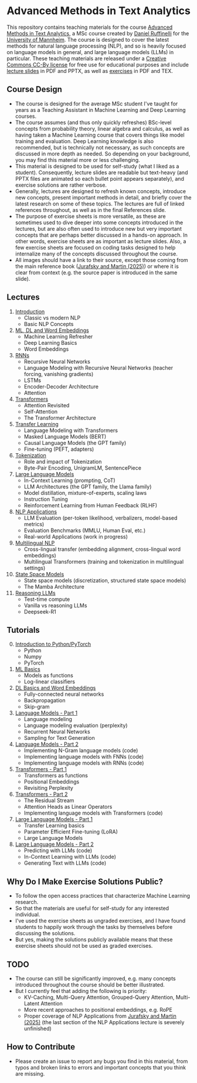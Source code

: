# Advanced Methods in Text Analytics

This repository contains teaching materials for the course 
[Advanced Methods in Text Analytics](https://www.uni-mannheim.de/dws/teaching/course-details/courses-for-master-candidates/ie-696-advanced-methods-in-text-analytics/), a MSc 
course created by 
[Daniel Ruffinelli](https://www.uni-mannheim.de/dws/people/researchers/postdoctoral-research-fellows/daniel-ruffinelli/) for the 
[University of Mannheim](https://www.wim.uni-mannheim.de/en/). 
The course is designed to cover the latest methods for natural language 
processing (NLP), and so is heavily focused on language models in general, and 
large language models (LLMs) in particular. 
These teaching materials are released under a 
[Creative Commons CC-By license](https://creativecommons.org/licenses/by/4.0/)
for free use for educational purposes and include [lecture slides](lectures/) in 
PDF and PPTX, as well as [exercises](tutorials/) in PDF and TEX.

## Course Design

* The course is designed for the average MSc student I've taught for years as
    a Teaching Assistant in Machine Learning and Deep Learning courses.
* The course assumes (and thus only quickly refreshes) BSc-level concepts from 
    probability theory, linear algebra and calculus, as well as having taken a 
    Machine Learning course that covers things like model training and 
    evaluation.
    Deep Learning knowledge is also recommended, but is technically not 
    necessary, as such concepts are discussed in more depth as needed.
    So depending on your background, you may find this material more or less 
    challenging.
* This material is designed to be used for self-study (what I liked as a 
    student). Consequently, lecture slides are readable but text-heavy (and PPTX
    files are animated so each bullet point appears separately), and exercise 
    solutions are rather verbose.
* Generally, lectures are designed to refresh known concepts, introduce new 
    concepts, present important methods in detail, and briefly cover the latest 
    research on some of these topics. 
    The lectures are full of linked references throughout, as well as in the 
    final References slide.
* The purpose of exercise sheets is more versatile, as these are sometimes used
    to dive deeper into some concepts introduced in the lectures, but are also 
    often used to introduce new but very important concepts that are perhaps 
    better discussed in a hands-on approach. 
    In other words, exercise sheets are as important as lecture slides. Also, a 
    few exercise sheets are focused on coding tasks designed to help internalize 
    many of the concepts discussed throughout the course.
* All images should have a link to their source, except those coming from the
    main reference book 
    ([Jurafsky and Martin (2025)](https://web.stanford.edu/~jurafsky/slp3/)) or 
    where it is clear from context (e.g. the source paper is introduced in the 
    same slide).

## Lectures

1. [Introduction](lectures/01_introduction/)
    * Classic vs modern NLP
    * Basic NLP Concepts
2. [ML, DL and Word Embeddings](lectures/02_ml_dl_word_embeddings/)
    * Machine Learning Refresher
    * Deep Learning Basics
    * Word Embeddings
3. [RNNs](lectures/03_rnns/)
    * Recursive Neural Networks
    * Language Modeling with Recursive Neural Networks (teacher forcing, vanishing gradients)
    * LSTMs
    * Encoder-Decoder Architecture
    * Attention
4. [Transformers](lectures/04_transformers/)
    * Attention Revisited
    * Self-Attention
    * The Transformer Architecture
5. [Transfer Learning](lectures/05_transfer_learning/)
    * Language Modeling with Transformers
    * Masked Language Models (BERT)
    * Causal Language Models (the GPT family)
    * Fine-tuning (PEFT, adapters)
6. [Tokenization](lectures/06_tokenization/)
    * Role and impact of Tokenization
    * Byte-Pair Encoding, UnigramLM, SentencePiece
7. [Large Language Models](lectures/07_llms/)
    * In-Context Learning (prompting, CoT)
    * LLM Architectures (the GPT family, the Llama family)
    * Model distillation, mixture-of-experts, scaling laws
    * Instruction Tuning
    * Reinforcement Learning from Human Feedback (RLHF)
8. [NLP Applications](lectures/08_nlp_applications/)
    * LLM Evaluation (per-token likelihood, verbalizers, model-based metrics)
    * Evaluation Benchmarks (MMLU, Human Eval, etc.)
    * Real-world Applications (work in progress)
9. [Multilingual NLP](lectures/09_multilingual_nlp/)
    * Cross-lingual transfer (embedding alignment, cross-lingual word embeddings)
    * Multilingual Transformers (training and tokenization in multilingual settings)
10. [State Space Models](lectures/10_state_space_models/)
    * State space models (discretization, structured state space models)
    * The Mamba Architecture
11. [Reasoning LLMs](lectures/11_reasoning_llms/)
    * Test-time compute
    * Vanilla vs reasoning LLMs
    * Deepseek-R1

## Tutorials

0. [Introduction to Python/PyTorch](tutorials/00_python_pytorch/)
    * Python
    * Numpy
    * PyTorch
1. [ML Basics](tutorials/01_ml_basics/)
    * Models as functions
    * Log-linear classifiers
2. [DL Basics and Word Embeddings](tutorials/02_dl_basics_word_embeddings/)
    * Fully-connected neural networks
    * Backpropagation
    * Skip-gram
3. [Language Models - Part 1](tutorials/03_language_models_1/)
    * Language modeling
    * Language modeling evaluation (perplexity)
    * Recurrent Neural Networks
    * Sampling for Text Generation
4. [Language Models - Part 2](tutorials/04_language_models_2/)
    * Implementing N-Gram language models (code)
    * Implementing language models with FNNs (code)
    * Implementing language models with RNNs (code)
5. [Transformers - Part 1](tutorials/05_transformers_1/)
    * Transformers as functions
    * Positional Embeddings
    * Revisiting Perplexity
6. [Transformers - Part 2](tutorials/06_transformers_2/)
    * The Residual Stream
    * Attention Heads as Linear Operators
    * Implementing language models with Transformers (code)
7. [Large Language Models - Part 1](tutorials/07_llms_part_1/)
    * Transfer Learning basics
    * Parameter Efficient Fine-tuning (LoRA)
    * Large Language Models
8. [Large Language Models - Part 2](tutorials/08_llms_part_2/)
    * Predicting with LLMs (code)
    * In-Context Learning with LLMs (code)
    * Generating Text with LLMs (code)

## Why Do I Make Exercise Solutions Public?

* To follow the open access practices that characterize Machine Learning 
    research.
* So that the materials are useful for self-study for any interested individual.
* I've used the exercise sheets as ungraded exercises, and I have found students 
    to happily work through the tasks by themselves before discussing the 
    solutions. 
* But yes, making the solutions publicly available means that these exercise 
    sheets should not be used as graded exercises. 

## TODO

* The course can still be significantly improved, e.g. many concepts introduced 
    throughout the course should be better illustrated.
* But I currently feel that adding the following is priority:
    * KV-Caching, Multi-Query Attention, Grouped-Query Attention, Multi-Latent 
        Attention
    * More recent approaches to positional embeddings, e.g. RoPE
    * Proper coverage of NLP Applications from 
    [Jurafsky and Martin (2025)](https://web.stanford.edu/~jurafsky/slp3/) 
    (the last section of the NLP Applications lecture is severely unfinished)

## How to Contribute

* Please create an issue to report any bugs you find in this material, from 
    typos and broken links to errors and important concepts that you think are
    missing.
